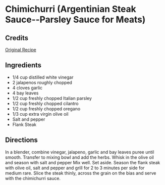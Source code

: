 # Chimichurri (Argentinian Steak Sauce--Parsley Sauce for Meats) 

## Credits

[Original Recipe](http://www.foodtv.com/foodtv/recipe/0,6255,13647,00.html "http://www.foodtv.com/foodtv/recipe/0,6255,13647,00.html")

## Ingredients

- 1/4 cup distilled white vinegar
- 2 jalapenos roughly chopped
- 4 cloves garlic
- 4 bay leaves
- 1/2 cup freshly chopped Italian parsley
- 1/2 cup freshly chopped cilantro
- 1/2 cup freshly chopped oregano
- 1/3 cup extra virgin olive oil
- Salt and pepper
- Flank Steak

## Directions

In a blender, combine vinegar, jalapeno, garlic and bay leaves puree until smooth. Transfer to mixing bowl and add the herbs. Whisk in the olive oil and season with salt and pepper Mix well. Set aside. Season the flank steak with olive oil, salt and pepper and grill for 2 to 3 minutes per side for medium rare. Slice the steak thinly, across the grain on the bias and serve with the chimichurri sauce.

